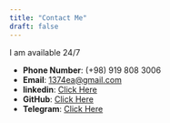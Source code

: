 ```yaml
---
title: "Contact Me"
draft: false
---
```


I am available 24/7 

- **Phone Number**: (+98) 919 808 3006
- **Email**: 1374ea@gmail.com
- **linkedin**: [Click Here](https://www.linkedin.com/in/ahmadi-ehsan/)
- **GitHub**: [Click Here](https://github.com/ahmadiehsan)
- **Telegram**: [Click Here](https://t.me/ahmadi_ehsan)

